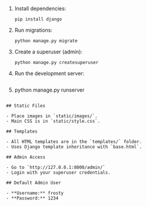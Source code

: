 
1. Install dependencies:
   ```
   pip install django
   ```
2. Run migrations:
   ```
   python manage.py migrate
   ```
3. Create a superuser (admin):
   ```
   python manage.py createsuperuser
   ```
4. Run the development server:
   ```
5.   python manage.py runserver
   ```

## Static Files

- Place images in `static/images/`.
- Main CSS is in `static/style.css`.

## Templates

- All HTML templates are in the `templates/` folder.
- Uses Django template inheritance with `base.html`.

## Admin Access

- Go to `http://127.0.0.1:8000/admin/`
- Login with your superuser credentials.

## Default Admin User

- **Username:** frosty
- **Password:** 1234


